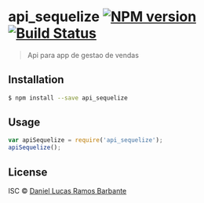 # api_sequelize [![NPM version](https://badge.fury.io/js/api_sequelize.svg)](https://npmjs.org/package/api_sequelize) [![Build Status](https://travis-ci.org/FacinaFoods/api_sequelize.svg?branch=master)](https://travis-ci.org/FacinaFoods/api_sequelize)

> Api para app de gestao de vendas

## Installation

```sh
$ npm install --save api_sequelize
```

## Usage

```js
var apiSequelize = require('api_sequelize');
apiSequelize();
```

## License

ISC © [Daniel Lucas Ramos Barbante]()
